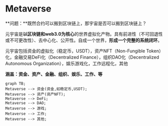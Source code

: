 # Metaverse

**问题：**既然合约可以搬到区块链上，那宇宙是否可以搬到区块链上？

元宇宙是**以区块链和web3.0为核心**的世界虚拟化产物。具有前进性（不可回退性或不可更改性）、去中心化、公开性。自成一个世界，**形成一个完整的系统闭环**。

元宇宙包括资金的虚拟化（稳定币，USDT），资产NFT（Non-Fungible Token）化，金融交易DeFi化（Decentralized Finance），组织DAO化（Decentralized Autonomous Organization），娱乐游戏化，工作远程化，其他

**涵盖：资金、资产、金融、组织、娱乐、工作、等**



```mermaid
graph TB;
Metaverse --> 资金(资金,如稳定币,USDT);
Metaverse --> 资产(资产NFT);
Metaverse --> DeFi;
Metaverse --> DAO;
Metaverse --> 游戏;
Metaverse --> 工作;
Metaverse --> 其他;

```



